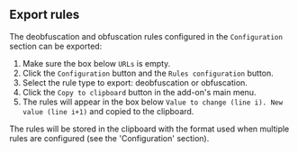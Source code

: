 ## Export rules

The deobfuscation and obfuscation rules configured in the `Configuration` section can be exported:

1. Make sure the box below `URLs` is empty.
2. Click the `Configuration` button and the `Rules configuration` button.
3. Select the rule type to export: deobfuscation or obfuscation.
4. Click the `Copy to clipboard` button in the add-on's main menu.
5. The rules will appear in the box below `Value to change (line i). New value (line i+1)` and copied to the clipboard.

The rules will be stored in the clipboard with the format used when multiple rules are configured (see the 'Configuration' section).
